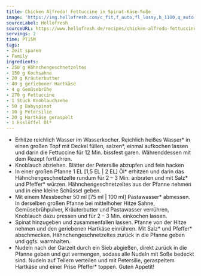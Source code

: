```yaml
---
title: Chicken Alfredo! Fettuccine in Spinat-Käse-Soße
image: 'https://img.hellofresh.com/c_fit,f_auto,fl_lossy,h_1100,q_auto,w_2600/hellofresh_s3/image/chicken-alfredo-fettuccine-in-spinat-kase-sosze-157601d7.jpg'
sourceLabel: Hellofresh
sourceURL: https://www.hellofresh.de/recipes/chicken-alfredo-fettuccine-in-spinat-kase-sosze-62cd76cd09b98cc6e20c6e57
servings: 2
time: PT15M
tags:
- Zeit sparen
- Family
ingredients:
- 250 g Hähnchengeschnetzeltes
- 150 g Kochsahne
- 20 g Kräuterbutter
- 40 g geriebener Hartkäse
- 4 g Gemüsebrühe
- 270 g Fettuccine
- 1 Stück Knoblauchzehe
- 50 g Babyspinat
- 10 g Petersilie
- 20 g Hartkäse geraspelt
- 1 Esslöffel Öl*
---
```


- Erhitze reichlich Wasser im Wasserkocher.  ﻿Reichlich heißes Wasser﻿\* in einen großen Topf mit Deckel füllen, salzen\*, einmal aufkochen lassen und darin die Fettuccine für 12 Min. bissfest garen.  Währenddessen mit dem Rezept fortfahren.
- Knoblauch abziehen.  Blätter der Petersilie abzupfen und fein hacken
- In einer großen Pfanne 1 EL  [1,5 EL | 2 EL] Öl\* erhitzen und darin das Hähnchengeschnetzelte rundum für 2 – 3 Min. anbraten und mit Salz\* und Pfeffer\* würzen. Hähnchengeschnetzeltes aus der Pfanne nehmen und in eine kleine Schüssel geben.
- Mit einem Messbecher 50 ml [75 ml | 100 ml] Pastawasser\* abmessen.  In derselben großen Pfanne bei mittelhoher Hitze Sahne, Gemüsebrühpulver, Kräuterbutter und Pastawasser verrühren, Knoblauch dazu pressen und für 2 – 3 Min. einkochen lassen.
- Spinat hinzugeben und zusammenfallen lassen.  Pfanne von der Hitze nehmen und den geriebenen Hartkäse einrühren. Mit Salz\* und Pfeffer\* abschmecken.  Hähnchengeschnetzeltes zurück in die Pfanne geben und ggfs. warmhalten.
- Nudeln nach der Garzeit durch ein Sieb abgießen, direkt zurück in die Pfanne geben und gut vermengen, sodass alle Nudeln mit Soße bedeckt sind.  Nudeln auf Tellern verteilen und mit Petersilie, geraspeltem Hartkäse und einer Prise Pfeffer\* toppen.  Guten Appetit!
